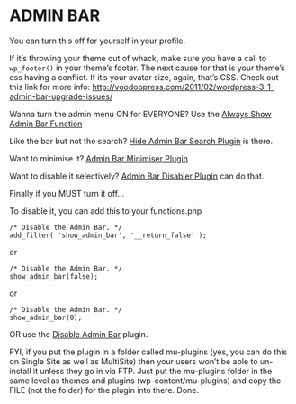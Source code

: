# ADMIN BAR

You can turn this off for yourself in your profile.

If it’s throwing your theme out of whack, make sure you have a call to `wp_footer()` in your theme’s footer. The next cause for that is your theme’s css having a conflict. If it’s your avatar size, again, that’s CSS. Check out this link for more info: http://voodoopress.com/2011/02/wordpress-3-1-admin-bar-upgrade-issues/

Wanna turn the admin menu ON for EVERYONE? Use the [Always Show Admin Bar Function](http://blog.ftwr.co.uk/archives/2011/01/05/always-show-admin-bar/)

Like the bar but not the search? [Hide Admin Bar Search Plugin](http://wordpress.org/extend/plugins/hide-admin-bar-search/) is there.

Want to minimise it? [Admin Bar Minimiser Plugin](http://wordpress.org/extend/plugins/admin-bar-minimiser/)

Want to disable it selectively? [Admin Bar Disabler Plugin](http://wordpress.org/extend/plugins/admin-bar-disabler/) can do that.

Finally if you MUST turn it off…

To disable it, you can add this to your functions.php

```
/* Disable the Admin Bar. */
add_filter( 'show_admin_bar', '__return_false' );
```

or

```
/* Disable the Admin Bar. */
show_admin_bar(false);
```

or

```
/* Disable the Admin Bar. */
show_admin_bar(0);
```

OR use the [Disable Admin Bar](http://wordpress.org/extend/plugins/disable-admin-bar/) plugin.

FYI, if you put the plugin in a folder called mu-plugins (yes, you can do this on Single Site as well as MultiSite) then your users won’t be able to un-install it unless they go in via FTP. Just put the mu-plugins folder in the same level as themes and plugins (wp-content/mu-plugins) and copy the FILE (not the folder) for the plugin into there. Done.